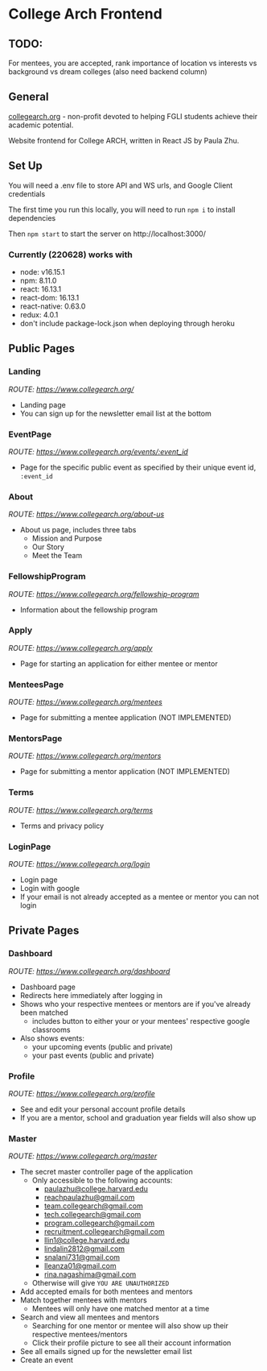 # College Arch Frontend

## TODO:
For mentees, you are accepted, rank importance of location vs interests vs background vs dream colleges (also need backend column)

## General

[collegearch.org](https://www.collegearch.org) - non-profit devoted to helping FGLI students achieve their academic potential.

Website frontend for College ARCH, written in React JS by Paula Zhu.

## Set Up

You will need a .env file to store API and WS urls, and Google Client credentials

The first time you run this locally, you will need to run `npm i` to install dependencies

Then `npm start` to start the server on http://localhost:3000/

### Currently (220628) works with
- node: v16.15.1
- npm: 8.11.0
- react: 16.13.1
- react-dom: 16.13.1
- react-native: 0.63.0
- redux: 4.0.1
- don't include package-lock.json when deploying through heroku

## Public Pages

### Landing

_ROUTE: https://www.collegearch.org/_

- Landing page
- You can sign up for the newsletter email list at the bottom

### EventPage

_ROUTE: https://www.collegearch.org/events/:event_id_

- Page for the specific public event as specified by their unique event id, `:event_id`

### About

_ROUTE: https://www.collegearch.org/about-us_

- About us page, includes three tabs
  - Mission and Purpose
  - Our Story
  - Meet the Team

### FellowshipProgram

_ROUTE: https://www.collegearch.org/fellowship-program_

- Information about the fellowship program

### Apply

_ROUTE: https://www.collegearch.org/apply_

- Page for starting an application for either mentee or mentor

### MenteesPage

_ROUTE: https://www.collegearch.org/mentees_

- Page for submitting a mentee application (NOT IMPLEMENTED)

### MentorsPage

_ROUTE: https://www.collegearch.org/mentors_

- Page for submitting a mentor application (NOT IMPLEMENTED)

### Terms

_ROUTE: https://www.collegearch.org/terms_

- Terms and privacy policy

### LoginPage

_ROUTE: https://www.collegearch.org/login_

- Login page
- Login with google
- If your email is not already accepted as a mentee or mentor you can not login



## Private Pages

### Dashboard

_ROUTE: https://www.collegearch.org/dashboard_

- Dashboard page
- Redirects here immediately after logging in
- Shows who your respective mentees or mentors are if you've already been matched
  - includes button to either your or your mentees' respective google classrooms
- Also shows events:
  - your upcoming events (public and private)
  - your past events (public and private)

### Profile

_ROUTE: https://www.collegearch.org/profile_

- See and edit your personal account profile details
- If you are a mentor, school and graduation year fields will also show up

### Master

_ROUTE: https://www.collegearch.org/master_

- The secret master controller page of the application
  - Only accessible to the following accounts:
      - paulazhu@college.harvard.edu
      - reachpaulazhu@gmail.com
      - team.collegearch@gmail.com
      - tech.collegearch@gmail.com
      - program.collegearch@gmail.com
      - recruitment.collegearch@gmail.com
      - llin1@college.harvard.edu
      - lindalin2812@gmail.com
      - snalani731@gmail.com
      - lleanza01@gmail.com
      - rina.nagashima@gmail.com
  - Otherwise will give `YOU ARE UNAUTHORIZED`
- Add accepted emails for both mentees and mentors
- Match together mentees with mentors
  - Mentees will only have one matched mentor at a time
- Search and view all mentees and mentors
  - Searching for one mentor or mentee will also show up their respective mentees/mentors
  - Click their profile picture to see all their account information
- See all emails signed up for the newsletter email list
- Create an event
